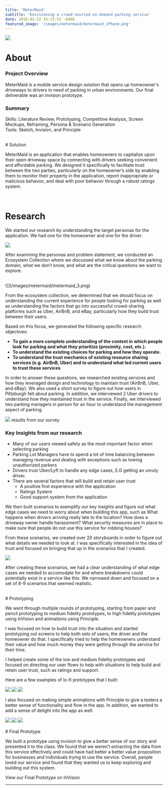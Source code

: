 ```yaml
---
title: 'MeterMaid'
subtitle: 'Envisioning a crowd-sourced on-demand parking service'
date: 2016-03-22 15:33:53 -0400
featured_image: '/images/metermaid/metermaid_iPhone.png'
---
```


![](/images/metermaid/today_start.png)

# About 


### Project Overview

MeterMaid is a mobile service design solution that opens up homeowner's driveways to drivers in need of parking in urban environments. Our final deliverable was an invision prototype.

### Summary 

Skills: Literature Review, Prototyping, Competitive Analysis, Screen Mockups, Reframing, Persona & Scenario Generation
<br> 
Tools: Sketch, Invision, and Principle 

<br> 
# Solution 

MeterMaid is an application that enables homeowners to capitalize upon their open driveway space by connecting with drivers seeking convenient and affordable parking. We designed it specifically to facilitate trust between the two parties, particularly on the homeowner’s side by enabling them to monitor their property in the application, report inappropriate or malicious behavior, and deal with poor behavior through a robust ratings system. 

<br> 

# Research

We started our research by understanding the target personas for the application. We had one for the homeowner and one for the driver.


![](/images/metermaid/personas.png)


After examining the personas and problem statement, we conducted an Ecosystem Collection where we discussed what we know about the parking domain, what we don’t know, and what are the critical questions we want to explore.

<br> 
![](/images/metermaid/metermaid_3.png)

From the ecosystem collection, we determined that we should focus on understanding the current experience for people looking for parking as well as understanding the factors that go into successful crowd-sharing platforms such as Uber, AirBnB, and eBay, particularly how they build trust between their users.

Based on this focus, we generated the following specific research objectives:
* **To gain a more complete understanding of the context in which people look for parking and what they prioritize (proximity, cost, etc.).**
* **To understand the existing choices for parking and how they operate.**
* **To understand the trust mechanics of existing resource sharing services (e.g. AirBnB, Uber) and to understand what led current users to trust these services** 

In order to answer these questions, we researched existing services and how they leveraged design and technology to maintain trust (AirBnB, Uber, and eBay). We also used a short survey to figure out how users in Pittsburgh felt about parking. In addition, we interviewed 2 Uber drivers to understand how they mantained trust in the service. Finally, we interviewed two parking managers in person for an hour to understand the management aspect of parking.

![](/images/metermaid/graphs.png)
results from our survey 

### Key Insights from our research 

- Many of our users viewed safety as the most important factor when selecting parking 
- Parking Lot Managers have to spend a lot of time balancing between managing revenue and dealing with exceptions such as towing unauthorized parkers 
- Drivers trust Uber/Lyft to handle any edge cases, E.G getting an unruly driver. 
- There are several factors that will build and retain user trust
	- A positive first experience with the application 
	- Ratings System 
	- Good support system from the application 

We then built scenarios to exemplify our key insights and figure out what edge cases we need to worry about when building this app, such as What happens when drivers arriving really late to the location? How does a driveway owner handle harassment? What security measures are in place to make sure that people do not use this service for robbing houses?

From these scenarios, we created over 20 storyboards in order to figure out what details we needed to look at. I was specifically interested in the idea of trust and focused on bringing that up in the scenarios that I created.

![](/images/metermaid/scenarios.png)


After creating these scenarios, we had a clear understanding of what edge cases we needed to accomodate for 
and where breakdowns could potentially exist in a service like this. We narrowed down and focused on a set of 8-9 scenarios that seemed realistic. 

<br> 
# Prototyping

We went through multiple rounds of prototyping, starting from paper and pencil prototyping to medium fidelity prototypes, to high fidelity prototypes using InVision and animations using Principle. 

I was focused on how to build trust into the situation and started prototyping out screens to help both sets of users; the driver and the homeowner do that. I specifically tried to help the homeowners understand their value and how much money they were getting through the service for their time. 

I helped create some of the low and medium fidelity prototypes and focused on directing our user flows to help with situations to help build and retain user trust, such as ratings and support. 

Here are a few examples of lo-fi prototypes that I built: 

<div class="gallery" data-columns="1">
	<img src="/images/metermaid/metermaid_4.png">
	<img src="/images/metermaid/metermaid_5.png">
	<img src="/images/metermaid/metermaid_6.png">
</div>

I also focused on making simple animations with Principle to give a testers a better sense of functionality and flow in the app. In addition, we wanted to add a sense of delight into the app as well.

<div class="gallery" data-columns="3">
	<img src="/images/metermaid/metermaid_7.gif">
	<img src="/images/metermaid/metermaid_8.gif">
	<img src="/images/metermaid/metermaid_9.gif">
</div>


<br> 
# Final Prototype

We built a prototype using invision to give a better sense of our story and presented it to the class. We found that we weren’t extracting the data from this service effectively and could have had better a better value proposition for businesses and individuals trying to use the service. Overall, people loved our service and found that they wanted us to keep exploring and building out this system.

View our Final Prototype on InVision

---



